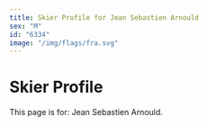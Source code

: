 ```yaml
---
title: Skier Profile for Jean Sebastien Arnould
sex: "M"
id: "6334"
image: "/img/flags/fra.svg" 
---
```


# Skier Profile

This page is for: Jean Sebastien Arnould.
    